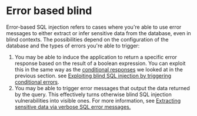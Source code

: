 # Error based blind

Error-based SQL injection refers to cases where you're able to use error messages to either extract or infer sensitive data
from the database, even in blind contexts.
The possibilities depend on the configuration of the database and the types of errors you're able to trigger:

1) You may be able to induce the application to return a specific error response based on the result of a boolean expression.
You can exploit this in the same way as the [conditional responses]([url](https://portswigger.net/web-security/sql-injection/blind#exploiting-blind-sql-injection-by-triggering-conditional-responses)https://portswigger.net/web-security/sql-injection/blind#exploiting-blind-sql-injection-by-triggering-conditional-responses) we looked at in the previous section.
see [Exploiting blind SQL injection by triggering conditional errors]([url](https://portswigger.net/web-security/sql-injection/blind#exploiting-blind-sql-injection-by-triggering-conditional-errors)https://portswigger.net/web-security/sql-injection/blind#exploiting-blind-sql-injection-by-triggering-conditional-errors).<br>
2) You may be able to trigger error messages that output the data returned by the query.
This effectively turns otherwise blind SQL injection vulnerabilities into visible ones.
For more information, see [Extracting sensitive data via verbose SQL error messages.]([url](https://portswigger.net/web-security/sql-injection/blind#extracting-sensitive-data-via-verbose-sql-error-messages)https://portswigger.net/web-security/sql-injection/blind#extracting-sensitive-data-via-verbose-sql-error-messages)
